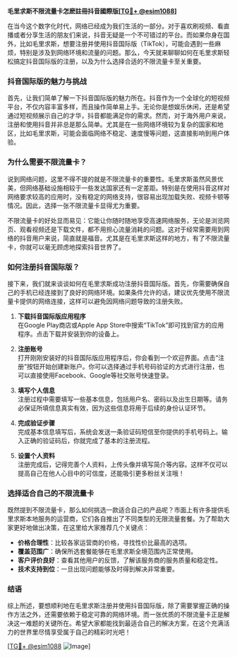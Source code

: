 **毛里求斯不限流量卡怎麽註冊抖音國際版[[TG💪+ @esim1088](https://t.me/s/esim1088)]**

在当今这个数字化时代，网络已经成为我们生活的一部分。对于喜欢刷视频、看直播或者分享生活的朋友们来说，抖音无疑是一个不可错过的平台。而如果你身在国外，比如毛里求斯，想要注册并使用抖音国际版（TikTok），可能会遇到一些麻烦，特别是涉及到网络环境和流量的问题。那么，今天就来聊聊如何在毛里求斯轻松搞定抖音国际版的注册，以及为什么选择合适的不限流量卡至关重要。

### 抖音国际版的魅力与挑战

首先，让我们简单了解一下抖音国际版的魅力所在。抖音作为一个全球化的短视频平台，不仅内容丰富多样，而且操作简单易上手。无论你是想娱乐休闲，还是希望通过短视频展示自己的才华，抖音都能满足你的需求。然而，对于海外用户来说，注册和使用抖音并非总是那么简单。尤其是在一些网络环境较为复杂的国家和地区，比如毛里求斯，可能会面临网络不稳定、速度慢等问题，这直接影响到用户体验。

### 为什么需要不限流量卡？

说到网络问题，这里不得不提的就是不限流量卡的重要性。毛里求斯虽然风景优美，但网络基础设施相较于一些发达国家还有一定差距。特别是在使用抖音这样对网络要求较高的应用时，没有稳定的网络支持，很容易出现加载失败、视频卡顿等情况。因此，选择一张不限流量卡显得尤为重要。

不限流量卡的好处显而易见：它能让你随时随地享受高速网络服务，无论是浏览网页、观看视频还是下载文件，都不用担心流量消耗的问题。这对于经常需要用到网络的抖音用户来说，简直就是福音。尤其是在毛里求斯这样的地方，有了不限流量卡，你就可以毫无顾虑地探索抖音世界了。

### 如何注册抖音国际版？

接下来，我们就来谈谈如何在毛里求斯成功注册抖音国际版。首先，你需要确保自己的手机已经连接到了良好的网络环境。如果条件允许的话，建议优先使用不限流量卡提供的网络连接，这样可以避免因网络问题导致的注册失败。

1. **下载抖音国际版应用程序**  
   在Google Play商店或Apple App Store中搜索“TikTok”即可找到官方的应用程序。点击下载并安装到你的设备上。

2. **注册账号**  
   打开刚刚安装好的抖音国际版应用程序后，你会看到一个欢迎界面。点击“注册”按钮开始创建新账户。你可以选择通过手机号码验证的方式进行注册，也可以直接使用Facebook、Google等社交账号快速登录。

3. **填写个人信息**  
   注册过程中需要填写一些基本信息，包括用户名、密码以及出生日期等。请务必保证所填信息真实有效，因为这些信息将用于后续的身份认证环节。

4. **完成验证步骤**  
   完成基本信息填写后，系统会发送一条验证码短信至你提供的手机号码上。输入正确的验证码后，你就完成了基本的注册流程。

5. **设置个人资料**  
   注册完成后，记得完善个人资料，上传头像并填写简介等内容。这样不仅可以提高自己在他人心目中的可信度，还能吸引更多粉丝关注哦！

### 选择适合自己的不限流量卡

既然提到不限流量卡，那么如何挑选一款适合自己的产品呢？市面上有许多提供毛里求斯本地服务的运营商，它们各自推出了不同类型的无限流量套餐。为了帮助大家更好地做出决策，在这里给大家推荐几个关键点：

- **价格合理性**：比较各家运营商的价格，寻找性价比最高的选项。
- **覆盖范围广**：确保所选套餐能够在毛里求斯全境范围内正常使用。
- **客户评价良好**：查看其他用户的反馈，了解该服务商的服务质量和稳定性。
- **技术支持到位**：一旦出现问题能够及时得到解决非常重要。

### 结语

综上所述，要想顺利地在毛里求斯注册并使用抖音国际版，除了需要掌握正确的操作方法之外，还需要依赖于稳定可靠的网络环境。而一张优质的不限流量卡正是解决这一难题的关键所在。希望大家都能找到最适合自己的解决方案，在这个充满活力的世界里尽情享受属于自己的精彩时光吧！

[[TG💪+ @esim1088](https://t.me/s/esim1088) ![Image](https://i.postimg.cc/4NQfJmqS/Snipaste-2025-05-13-00-14-12.png)]